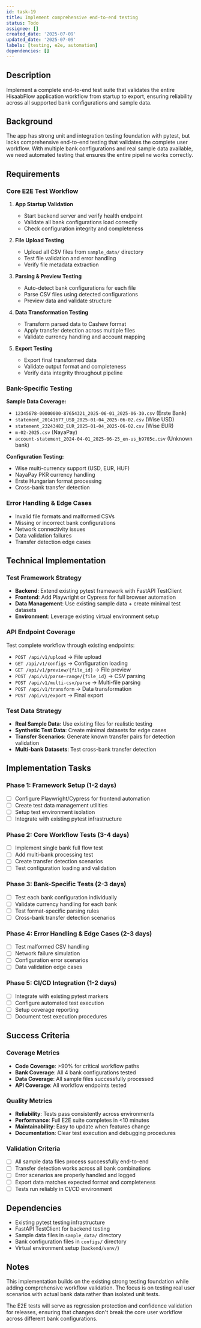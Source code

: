 ```yaml
---
id: task-19
title: Implement comprehensive end-to-end testing
status: Todo
assignee: []
created_date: '2025-07-09'
updated_date: '2025-07-09'
labels: [testing, e2e, automation]
dependencies: []
---
```


## Description

Implement a complete end-to-end test suite that validates the entire HisaabFlow application workflow from startup to export, ensuring reliability across all supported bank configurations and sample data.

## Background

The app has strong unit and integration testing foundation with pytest, but lacks comprehensive end-to-end testing that validates the complete user workflow. With multiple bank configurations and real sample data available, we need automated testing that ensures the entire pipeline works correctly.

## Requirements

### Core E2E Test Workflow
1. **App Startup Validation**
   - Start backend server and verify health endpoint
   - Validate all bank configurations load correctly
   - Check configuration integrity and completeness

2. **File Upload Testing**
   - Upload all CSV files from `sample_data/` directory
   - Test file validation and error handling
   - Verify file metadata extraction

3. **Parsing & Preview Testing**
   - Auto-detect bank configurations for each file
   - Parse CSV files using detected configurations
   - Preview data and validate structure

4. **Data Transformation Testing**
   - Transform parsed data to Cashew format
   - Apply transfer detection across multiple files
   - Validate currency handling and account mapping

5. **Export Testing**
   - Export final transformed data
   - Validate output format and completeness
   - Verify data integrity throughout pipeline

### Bank-Specific Testing

**Sample Data Coverage:**
- `12345678-00000000-87654321_2025-06-01_2025-06-30.csv` (Erste Bank)
- `statement_20141677_USD_2025-01-04_2025-06-02.csv` (Wise USD)
- `statement_23243482_EUR_2025-01-04_2025-06-02.csv` (Wise EUR)
- `m-02-2025.csv` (NayaPay)
- `account-statement_2024-04-01_2025-06-25_en-us_b9705c.csv` (Unknown bank)

**Configuration Testing:**
- Wise multi-currency support (USD, EUR, HUF)
- NayaPay PKR currency handling
- Erste Hungarian format processing
- Cross-bank transfer detection

### Error Handling & Edge Cases
- Invalid file formats and malformed CSVs
- Missing or incorrect bank configurations
- Network connectivity issues
- Data validation failures
- Transfer detection edge cases

## Technical Implementation

### Test Framework Strategy
- **Backend**: Extend existing pytest framework with FastAPI TestClient
- **Frontend**: Add Playwright or Cypress for full browser automation
- **Data Management**: Use existing sample data + create minimal test datasets
- **Environment**: Leverage existing virtual environment setup

### API Endpoint Coverage
Test complete workflow through existing endpoints:
- `POST /api/v1/upload` → File upload
- `GET /api/v1/configs` → Configuration loading
- `GET /api/v1/preview/{file_id}` → File preview
- `POST /api/v1/parse-range/{file_id}` → CSV parsing
- `POST /api/v1/multi-csv/parse` → Multi-file parsing
- `POST /api/v1/transform` → Data transformation
- `POST /api/v1/export` → Final export

### Test Data Strategy
- **Real Sample Data**: Use existing files for realistic testing
- **Synthetic Test Data**: Create minimal datasets for edge cases
- **Transfer Scenarios**: Generate known transfer pairs for detection validation
- **Multi-bank Datasets**: Test cross-bank transfer detection

## Implementation Tasks

### Phase 1: Framework Setup (1-2 days)
- [ ] Configure Playwright/Cypress for frontend automation
- [ ] Create test data management utilities
- [ ] Setup test environment isolation
- [ ] Integrate with existing pytest infrastructure

### Phase 2: Core Workflow Tests (3-4 days)
- [ ] Implement single bank full flow test
- [ ] Add multi-bank processing test
- [ ] Create transfer detection scenarios
- [ ] Test configuration loading and validation

### Phase 3: Bank-Specific Tests (2-3 days)
- [ ] Test each bank configuration individually
- [ ] Validate currency handling for each bank
- [ ] Test format-specific parsing rules
- [ ] Cross-bank transfer detection scenarios

### Phase 4: Error Handling & Edge Cases (2-3 days)
- [ ] Test malformed CSV handling
- [ ] Network failure simulation
- [ ] Configuration error scenarios
- [ ] Data validation edge cases

### Phase 5: CI/CD Integration (1-2 days)
- [ ] Integrate with existing pytest markers
- [ ] Configure automated test execution
- [ ] Setup coverage reporting
- [ ] Document test execution procedures

## Success Criteria

### Coverage Metrics
- **Code Coverage**: >90% for critical workflow paths
- **Bank Coverage**: All 4 bank configurations tested
- **Data Coverage**: All sample files successfully processed
- **API Coverage**: All workflow endpoints tested

### Quality Metrics
- **Reliability**: Tests pass consistently across environments
- **Performance**: Full E2E suite completes in <10 minutes
- **Maintainability**: Easy to update when features change
- **Documentation**: Clear test execution and debugging procedures

### Validation Criteria
- [ ] All sample data files process successfully end-to-end
- [ ] Transfer detection works across all bank combinations
- [ ] Error scenarios are properly handled and logged
- [ ] Export data matches expected format and completeness
- [ ] Tests run reliably in CI/CD environment

## Dependencies

- Existing pytest testing infrastructure
- FastAPI TestClient for backend testing
- Sample data files in `sample_data/` directory
- Bank configuration files in `configs/` directory
- Virtual environment setup (`backend/venv/`)

## Notes

This implementation builds on the existing strong testing foundation while adding comprehensive workflow validation. The focus is on testing real user scenarios with actual bank data rather than isolated unit tests.

The E2E tests will serve as regression protection and confidence validation for releases, ensuring that changes don't break the core user workflow across different bank configurations.